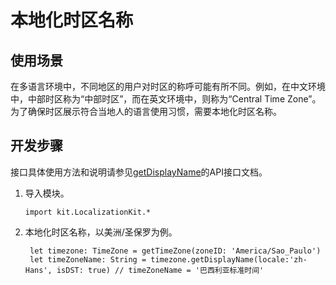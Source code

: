 # 本地化时区名称

## 使用场景

在多语言环境中，不同地区的用户对时区的称呼可能有所不同。例如，在中文环境中，中部时区称为“中部时区”，而在英文环境中，则称为“Central Time Zone”。为了确保时区展示符合当地人的语言使用习惯，需要本地化时区名称。

## 开发步骤

接口具体使用方法和说明请参见[getDisplayName](../../../reference/source_zh_cn/LocalizationKit/cj-apis-i18n.md#func-getdisplaynamestring)的API接口文档。

1. 导入模块。

   <!-- compile -->

   ```cangjie
   import kit.LocalizationKit.*
   ```

2. 本地化时区名称，以美洲/圣保罗为例。

   <!-- compile -->

   ```cangjie
    let timezone: TimeZone = getTimeZone(zoneID: 'America/Sao_Paulo')
    let timeZoneName: String = timezone.getDisplayName(locale:'zh-Hans', isDST: true) // timeZoneName = '巴西利亚标准时间'
   ```

